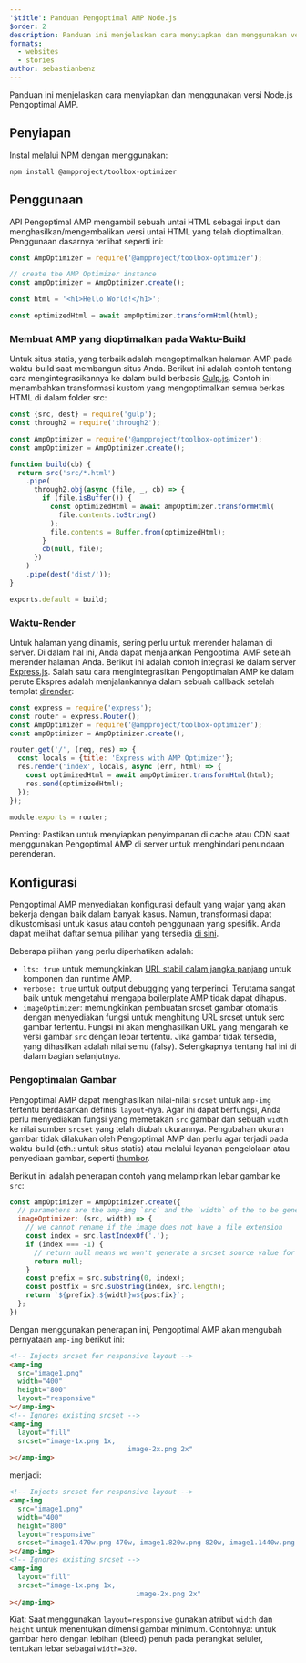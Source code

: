 ```yaml
---
'$title': Panduan Pengoptimal AMP Node.js
$order: 2
description: Panduan ini menjelaskan cara menyiapkan dan menggunakan versi Node.js Pengoptimal AMP.
formats:
  - websites
  - stories
author: sebastianbenz
---
```


Panduan ini menjelaskan cara menyiapkan dan menggunakan versi Node.js Pengoptimal AMP.

## Penyiapan

Instal melalui NPM dengan menggunakan:

```shell
npm install @ampproject/toolbox-optimizer
```

## Penggunaan

API Pengoptimal AMP mengambil sebuah untai HTML sebagai input dan menghasilkan/mengembalikan versi untai HTML yang telah dioptimalkan. Penggunaan dasarnya terlihat seperti ini:

```js
const AmpOptimizer = require('@ampproject/toolbox-optimizer');

// create the AMP Optimizer instance
const ampOptimizer = AmpOptimizer.create();

const html = '<h1>Hello World!</h1>';

const optimizedHtml = await ampOptimizer.transformHtml(html);
```

### Membuat AMP yang dioptimalkan pada Waktu-Build

Untuk situs statis, yang terbaik adalah mengoptimalkan halaman AMP pada waktu-build saat membangun situs Anda. Berikut ini adalah contoh tentang cara mengintegrasikannya ke dalam build berbasis [Gulp.js](https://gulpjs.com/). Contoh ini menambahkan transformasi kustom yang mengoptimalkan semua berkas HTML di dalam folder src:

```js
const {src, dest} = require('gulp');
const through2 = require('through2');

const AmpOptimizer = require('@ampproject/toolbox-optimizer');
const ampOptimizer = AmpOptimizer.create();

function build(cb) {
  return src('src/*.html')
    .pipe(
      through2.obj(async (file, _, cb) => {
        if (file.isBuffer()) {
          const optimizedHtml = await ampOptimizer.transformHtml(
            file.contents.toString()
          );
          file.contents = Buffer.from(optimizedHtml);
        }
        cb(null, file);
      })
    )
    .pipe(dest('dist/'));
}

exports.default = build;
```

### Waktu-Render

Untuk halaman yang dinamis, sering perlu untuk merender halaman di server. Di dalam hal ini, Anda dapat menjalankan Pengoptimal AMP setelah merender halaman Anda. Berikut ini adalah contoh integrasi ke dalam server [Express.js](https://expressjs.com/). Salah satu cara mengintegrasikan Pengoptimalan AMP ke dalam perute Ekspres adalah menjalankannya dalam sebuah callback setelah templat [dirender](https://expressjs.com/en/api.html#app.render):

```js
const express = require('express');
const router = express.Router();
const AmpOptimizer = require('@ampproject/toolbox-optimizer');
const ampOptimizer = AmpOptimizer.create();

router.get('/', (req, res) => {
  const locals = {title: 'Express with AMP Optimizer'};
  res.render('index', locals, async (err, html) => {
    const optimizedHtml = await ampOptimizer.transformHtml(html);
    res.send(optimizedHtml);
  });
});

module.exports = router;
```

Penting: Pastikan untuk menyiapkan penyimpanan di cache atau CDN saat menggunakan Pengoptimal AMP di server untuk menghindari penundaan perenderan.

## Konfigurasi

Pengoptimal AMP menyediakan konfigurasi default yang wajar yang akan bekerja dengan baik dalam banyak kasus. Namun, transformasi dapat dikustomisasi untuk kasus atau contoh penggunaan yang spesifik. Anda dapat melihat daftar semua pilihan yang tersedia [di sini](https://github.com/ampproject/amp-toolbox/tree/main/packages/optimizer#options).

Beberapa pilihan yang perlu diperhatikan adalah:

- `lts: true` untuk memungkinkan [URL stabil dalam jangka panjang](https://github.com/ampproject/amphtml/blob/main/contributing/lts-release.md) untuk komponen dan runtime AMP.
- `verbose: true` untuk output debugging yang terperinci. Terutama sangat baik untuk mengetahui mengapa boilerplate AMP tidak dapat dihapus.
- `imageOptimizer`: memungkinkan pembuatan srcset gambar otomatis dengan menyediakan fungsi untuk menghitung URL srcset untuk serc gambar tertentu. Fungsi ini akan menghasilkan URL yang mengarah ke versi gambar <code>src</code> dengan lebar tertentu. Jika gambar tidak tersedia, yang dihasilkan adalah nilai semu (falsy). Selengkapnya tentang hal ini di dalam bagian selanjutnya.

### Pengoptimalan Gambar

Pengoptimal AMP dapat menghasilkan nilai-nilai `srcset` untuk `amp-img` tertentu berdasarkan definisi `layout`-nya. Agar ini dapat berfungsi, Anda perlu menyediakan fungsi yang memetakan `src` gambar dan sebuah `width` ke nilai sumber `srcset` yang telah diubah ukurannya. Pengubahan ukuran gambar tidak dilakukan oleh Pengoptimal AMP dan perlu agar terjadi pada waktu-build (cth.: untuk situs statis) atau melalui layanan pengelolaan atau penyediaan gambar, seperti [thumbor](https://github.com/thumbor/thumbor).

Berikut ini adalah penerapan contoh yang melampirkan lebar gambar ke `src`:

```js
const ampOptimizer = AmpOptimizer.create({
  // parameters are the amp-img `src` and the `width` of the to be generated srcset source value
  imageOptimizer: (src, width) => {
    // we cannot rename if the image does not have a file extension
    const index = src.lastIndexOf('.');
    if (index === -1) {
      // return null means we won't generate a srcset source value for this width
      return null;
    }
    const prefix = src.substring(0, index);
    const postfix = src.substring(index, src.length);
    return `${prefix}.${width}w${postfix}`;
  };
})
```

Dengan menggunakan penerapan ini, Pengoptimal AMP akan mengubah pernyataan `amp-img` berikut ini:

```html
<!-- Injects srcset for responsive layout -->
<amp-img
  src="image1.png"
  width="400"
  height="800"
  layout="responsive"
></amp-img>
<!-- Ignores existing srcset -->
<amp-img
  layout="fill"
  srcset="image-1x.png 1x,
                             image-2x.png 2x"
></amp-img>
```

menjadi:

```html
<!-- Injects srcset for responsive layout -->
<amp-img
  src="image1.png"
  width="400"
  height="800"
  layout="responsive"
  srcset="image1.470w.png 470w, image1.820w.png 820w, image1.1440w.png 1440w"
></amp-img>
<!-- Ignores existing srcset -->
<amp-img
  layout="fill"
  srcset="image-1x.png 1x,
                               image-2x.png 2x"
></amp-img>
```

Kiat: Saat menggunakan `layout=responsive` gunakan atribut `width` dan `height` untuk menentukan dimensi gambar minimum. Contohnya: untuk gambar hero dengan lebihan (bleed) penuh pada perangkat seluler, tentukan lebar sebagai `width=320`.
